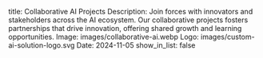 title: Collaborative AI Projects
Description: Join forces with innovators and stakeholders across the AI ecosystem. Our collaborative projects fosters partnerships that drive innovation, offering shared growth and learning opportunities.
Image: images/collaborative-ai.webp
Logo: images/custom-ai-solution-logo.svg
Date: 2024-11-05
show_in_list: false
